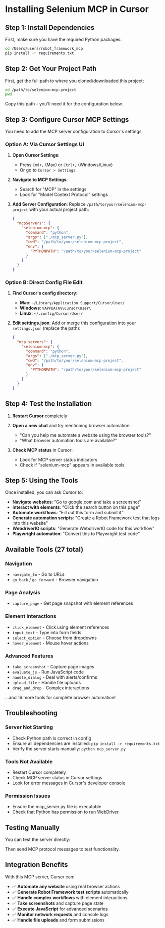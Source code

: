 # Installing Selenium MCP in Cursor

## Step 1: Install Dependencies

First, make sure you have the required Python packages:

```bash
cd /Users/users/robot_framework_mcp
pip install -r requirements.txt
```

## Step 2: Get Your Project Path

First, get the full path to where you cloned/downloaded this project:

```bash
cd /path/to/selenium-mcp-project
pwd
```

Copy this path - you'll need it for the configuration below.

## Step 3: Configure Cursor MCP Settings

You need to add the MCP server configuration to Cursor's settings:

### Option A: Via Cursor Settings UI

1. **Open Cursor Settings**:
   - Press `Cmd+,` (Mac) or `Ctrl+,` (Windows/Linux)
   - Or go to `Cursor > Settings`

2. **Navigate to MCP Settings**:
   - Search for "MCP" in the settings
   - Look for "Model Context Protocol" settings

3. **Add Server Configuration**:
   Replace `/path/to/your/selenium-mcp-project` with your actual project path:
   ```json
   {
     "mcpServers": {
       "selenium-mcp": {
         "command": "python",
         "args": ["./mcp_server.py"],
         "cwd": "/path/to/your/selenium-mcp-project",
         "env": {
           "PYTHONPATH": "/path/to/your/selenium-mcp-project"
         }
       }
     }
   }
   ```

### Option B: Direct Config File Edit

1. **Find Cursor's config directory**:
   - **Mac**: `~/Library/Application Support/Cursor/User/`
   - **Windows**: `%APPDATA%\Cursor\User\`
   - **Linux**: `~/.config/Cursor/User/`

2. **Edit settings.json**:
   Add or merge this configuration into your `settings.json` (replace the path):
   ```json
   {
     "mcp.servers": {
       "selenium-mcp": {
         "command": "python",
         "args": ["./mcp_server.py"],
         "cwd": "/path/to/your/selenium-mcp-project",
         "env": {
           "PYTHONPATH": "/path/to/your/selenium-mcp-project"
         }
       }
     }
   }
   ```

## Step 4: Test the Installation

1. **Restart Cursor** completely

2. **Open a new chat** and try mentioning browser automation:
   - "Can you help me automate a website using the browser tools?"
   - "What browser automation tools are available?"

3. **Check MCP status** in Cursor:
   - Look for MCP server status indicators
   - Check if "selenium-mcp" appears in available tools

## Step 5: Using the Tools

Once installed, you can ask Cursor to:

- **Navigate websites**: "Go to google.com and take a screenshot"
- **Interact with elements**: "Click the search button on this page"
- **Automate workflows**: "Fill out this form and submit it"
- **Generate automation scripts**: "Create a Robot Framework test that logs into this website"
- **WebdriverIO scripts**: "Generate WebdriverIO code for this workflow"
- **Playwright automation**: "Convert this to Playwright test code"

## Available Tools (27 total)

### Navigation
- `navigate_to` - Go to URLs
- `go_back` / `go_forward` - Browser navigation

### Page Analysis  
- `capture_page` - Get page snapshot with element references

### Element Interactions
- `click_element` - Click using element references
- `input_text` - Type into form fields
- `select_option` - Choose from dropdowns
- `hover_element` - Mouse hover actions

### Advanced Features
- `take_screenshot` - Capture page images
- `evaluate_js` - Run JavaScript code
- `handle_dialog` - Deal with alerts/confirms
- `upload_file` - Handle file uploads
- `drag_and_drop` - Complex interactions

...and 16 more tools for complete browser automation!

## Troubleshooting

### Server Not Starting
- Check Python path is correct in config
- Ensure all dependencies are installed: `pip install -r requirements.txt`
- Verify the server starts manually: `python mcp_server.py`

### Tools Not Available
- Restart Cursor completely
- Check MCP server status in Cursor settings
- Look for error messages in Cursor's developer console

### Permission Issues
- Ensure the mcp_server.py file is executable
- Check that Python has permission to run WebDriver

## Testing Manually

You can test the server directly:



Then send MCP protocol messages to test functionality.

## Integration Benefits

With this MCP server, Cursor can:
- ✅ **Automate any website** using real browser actions
- ✅ **Generate Robot Framework test scripts** automatically  
- ✅ **Handle complex workflows** with element interactions
- ✅ **Take screenshots** and capture page state
- ✅ **Execute JavaScript** for advanced scenarios
- ✅ **Monitor network requests** and console logs
- ✅ **Handle file uploads** and form submissions